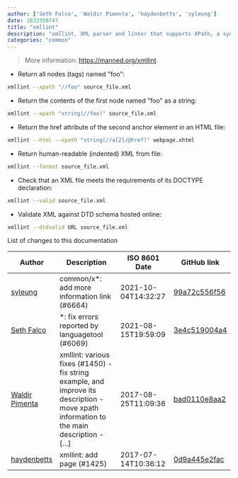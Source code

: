 ```yaml
---
author: ['Seth Falco', 'Waldir Pimenta', 'haydenbetts', 'syleung']
date: 1633350747
title: "xmllint"
description: "xmllint, XML parser and linter that supports XPath, a syntax for navigating XML trees."
categories: "common"
---
```

> More information: <https://manned.org/xmllint>.

- Return all nodes (tags) named "foo":

```bash
xmllint --xpath "//foo" source_file.xml
```

- Return the contents of the first node named "foo" as a string:

```bash
xmllint --xpath "string(//foo)" source_file.xml
```

- Return the href attribute of the second anchor element in an HTML file:

```bash
xmllint --html --xpath "string(//a[2]/@href)" webpage.xhtml
```

- Return human-readable (indented) XML from file:

```bash
xmllint --format source_file.xml
```

- Check that an XML file meets the requirements of its DOCTYPE declaration:

```bash
xmllint --valid source_file.xml
```

- Validate XML against DTD schema hosted online:

```bash
xmllint --dtdvalid URL source_file.xml
```
List of changes to this documentation


Author | Description | ISO 8601 Date | GitHub link
------|-----|-----|-----
[syleung](mailto:syleung@users.noreply.github.com) | common/x*: add more information link (#6664) | 2021-10-04T14:32:27 | [99a72c556f56](https://github.com/tldr-pages/tldr/commit/99a72c556f563a928a10ff2c2146ad42d9af2990)
[Seth Falco](mailto:seth@falco.fun) | *: fix errors reported by languagetool (#6069) | 2021-08-15T19:59:09 | [3e4c519004a4](https://github.com/tldr-pages/tldr/commit/3e4c519004a471c861cdc609fd7239ee3355671c)
[Waldir Pimenta](mailto:waldyrious@gmail.com) | xmllint: various fixes (#1450) - fix string example, and improve its description - move xpath information to the main description - [...] | 2017-08-25T11:09:36 | [bad0110e8aa2](https://github.com/tldr-pages/tldr/commit/bad0110e8aa2690a04bea087e9253c4a625a21ed)
[haydenbetts](mailto:haydenbetts@gmail.com) | xmllint: add page (#1425) | 2017-07-14T10:36:12 | [0d9a445e2fac](https://github.com/tldr-pages/tldr/commit/0d9a445e2fac4052e3f6da14917731dbfd3d1527)


